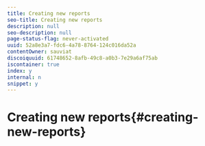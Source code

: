 ```yaml
---
title: Creating new reports
seo-title: Creating new reports
description: null
seo-description: null
page-status-flag: never-activated
uuid: 52a8e3a7-fdc6-4a78-8764-124c016da52a
contentOwner: sauviat
discoiquuid: 61748652-8afb-49c8-a0b3-7e29a6af75ab
iscontainer: true
index: y
internal: n
snippet: y
---
```


# Creating new reports{#creating-new-reports}

